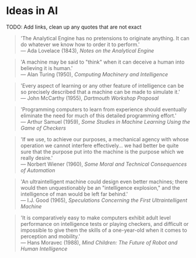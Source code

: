 # Ideas in AI

TODO: Add links, clean up any quotes that are not exact

> 'The Analytical Engine has no pretensions to originate anything. It can do whatever we know how to order it to perform.'  
> — Ada Lovelace (1843), *Notes on the Analytical Engine*  

> 'A machine may be said to "think" when it can deceive a human into believing it is human.'  
> — Alan Turing (1950), *Computing Machinery and Intelligence*  

> 'Every aspect of learning or any other feature of intelligence can be so precisely described that a machine can be made to simulate it.'  
> — John McCarthy (1955), *Dartmouth Workshop Proposal*  

> 'Programming computers to learn from experience should eventually eliminate the need for much of this detailed programming effort.'  
> — Arthur Samuel (1959), *Some Studies in Machine Learning Using the Game of Checkers*  

> 'If we use, to achieve our purposes, a mechanical agency with whose operation we cannot interfere effectively… we had better be quite sure that the purpose put into the machine is the purpose which we really desire.'  
> — Norbert Wiener (1960), *Some Moral and Technical Consequences of Automation*  

> 'An ultraintelligent machine could design even better machines; there would then unquestionably be an "intelligence explosion," and the intelligence of man would be left far behind.'  
> — I.J. Good (1965), *Speculations Concerning the First Ultraintelligent Machine*  

> 'It is comparatively easy to make computers exhibit adult level performance on intelligence tests or playing checkers, and difficult or impossible to give them the skills of a one-year-old when it comes to perception and mobility.'  
> — Hans Moravec (1988), *Mind Children: The Future of Robot and Human Intelligence*  

